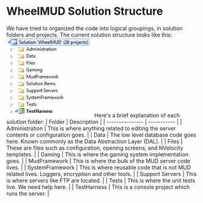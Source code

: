 # WheelMUD Solution Structure

We have tried to organized the code into logical groupings, in solution folders and projects. The current solution structure looks like this:
![SolutionExplorer](img/WMSolutionExplorer.gif)
Here's a brief explanation of each solution folder: 
| Folder          | Description |
| --------------- | ----------- |
| Administration  | This is where anything related to editing the server contents or configuration goes. |
| Data            | The low level database code goes here. Known commonly as the Data Abstraction Layer (DAL). |
| Files           | These are files such as configuration, opening screens, and NVelocity templates. |
| Gaming          | This is where the gaming system implementation goes. |
| MudFramework    | This is where the bulk of the MUD server code lives. |
| SystemFramework | This is where reusable code that is not MUD related lives. Loggers, encryption and other tools. |
| Support Servers | This is where servers like FTP are located. |
| Tests           | This is where the unit tests live. We need help here. |
| TestHarness     | This is a console project which runs the server. |
